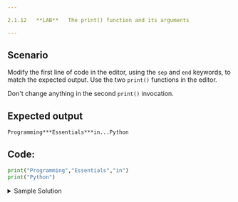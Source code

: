 ```yaml
---

2.1.12   **LAB**   The print() function and its arguments

---
```


## Scenario

Modify the first line of code in the editor, using the `sep` and `end` keywords, to match the expected output. Use the two `print()` functions in the editor.

Don't change anything in the second `print()` invocation.

## Expected output

```Output
Programming***Essentials***in...Python 
```

## Code:
```python
print("Programming","Essentials","in")
print("Python")

```

<details>
  <summary>Sample Solution</summary>

  ```python
  print("Programming","Essentials","in", sep="***", end="...")
  print("Python")
  ```
</details>